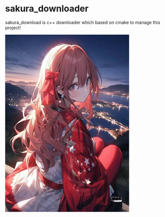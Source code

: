 # sakura_downloader

sakura_download is c++ downloader which based on cmake to manage this project!

<img src="logo/sakura.jpeg" alt="sakura" width="400">